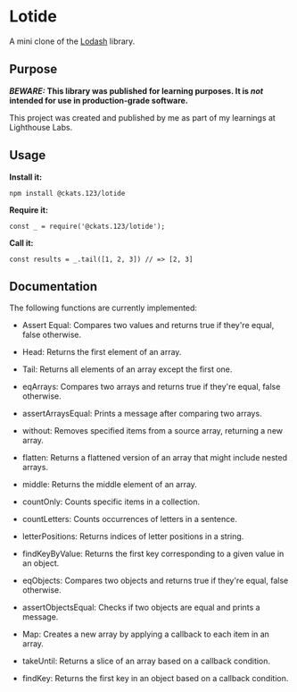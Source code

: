 # Lotide

A mini clone of the [Lodash](https://lodash.com) library.

## Purpose

**_BEWARE:_ This library was published for learning purposes. It is _not_ intended for use in production-grade software.**

This project was created and published by me as part of my learnings at Lighthouse Labs.

## Usage

**Install it:**

`npm install @ckats.123/lotide`

**Require it:**

`const _ = require('@ckats.123/lotide');`

**Call it:**

`const results = _.tail([1, 2, 3]) // => [2, 3]`

## Documentation

The following functions are currently implemented:

- Assert Equal: Compares two values and returns true if they're equal, false otherwise.

- Head: Returns the first element of an array.

- Tail: Returns all elements of an array except the first one.

- eqArrays: Compares two arrays and returns true if they're equal, false otherwise.

- assertArraysEqual: Prints a message after comparing two arrays.

- without: Removes specified items from a source array, returning a new array.

- flatten: Returns a flattened version of an array that might include nested arrays.

- middle: Returns the middle element of an array.

- countOnly: Counts specific items in a collection.

- countLetters: Counts occurrences of letters in a sentence.

- letterPositions: Returns indices of letter positions in a string.

- findKeyByValue: Returns the first key corresponding to a given value in an object.

- eqObjects: Compares two objects and returns true if they're equal, false otherwise.

- assertObjectsEqual: Checks if two objects are equal and prints a message.

- Map: Creates a new array by applying a callback to each item in an array.

- takeUntil: Returns a slice of an array based on a callback condition.

- findKey: Returns the first key in an object based on a callback condition.
